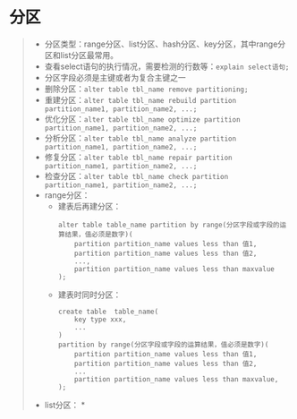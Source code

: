 # 分区
>* 分区类型：range分区、list分区、hash分区、key分区，其中range分区和list分区最常用。
>* 查看select语句的执行情况，需要检测的行数等：```explain select语句;``` 
>* 分区字段必须是主键或者为复合主键之一
>* 删除分区：```alter table tbl_name remove partitioning;```  
>* 重建分区：```alter table tbl_name rebuild partition partition_name1, partition_name2, ...;```
>* 优化分区：```alter table tbl_name optimize partition partition_name1, partition_name2, ...;```
>* 分析分区：```alter table tbl_name analyze partition partition_name1, partition_name2, ...;```
>* 修复分区：```alter table tbl_name repair partition partition_name1, partition_name2, ...;```
>* 检查分区：```alter table tbl_name check partition partition_name1, partition_name2, ...;```
>* range分区：
>   * 建表后再建分区：
>       ```
>       alter table table_name partition by range(分区字段或字段的运算结果，值必须是数字)(
>           partition partition_name values less than 值1,
>           partition partition_name values less than 值2,
>           ...,
>           partition partition_name values less than maxvalue
>       );
>       ```
>   * 建表时同时分区：
>       ```
>       create table  table_name(
>           key type xxx,
>           ...
>       )
>       partition by range(分区字段或字段的运算结果，值必须是数字)(
>           partition partition_name values less than 值1,
>           partition partition_name values less than 值2,
>           ...
>           partition partition_name values less than maxvalue,
>       );
>       ```
>* list分区：
>   * 
